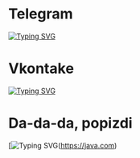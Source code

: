 # Telegram
[![Typing SVG](https://readme-typing-svg.herokuapp.com?color=%2336BCF7&lines=Telegram)](https://t.me/whitenefake)
# Vkontake
[![Typing SVG](https://readme-typing-svg.herokuapp.com?color=%2336BCF7&lines=VK)](https://vk.com/whatiscode)

# Da-da-da, popizdi
[![Typing SVG](https://readme-typing-svg.herokuapp.com?color=%2336BCF7&lines=I'm+a+beginner+Сomputer+security+engineer)(https://java.com)
